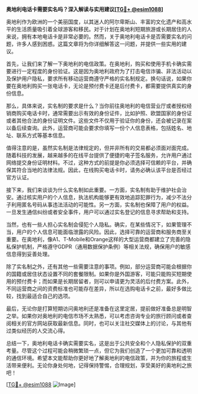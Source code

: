 **奥地利电话卡需要实名吗？深入解读与实用建议[[TG💪+ @esim1088](https://t.me/s/esim1088)]**

奥地利作为欧洲的一个美丽国度，以其迷人的阿尔卑斯山、丰富的文化遗产和高水平的生活质量吸引着全球游客和移民。对于计划在奥地利短期旅游或长期居住的人来说，拥有本地电话卡是非常必要的。然而，关于奥地利电话卡是否需要实名的问题，许多人感到困惑。这篇文章将为你详细解答这一问题，并提供一些实用的建议。

首先，让我们来了解一下奥地利的电信政策。在奥地利，购买和使用手机卡确实需要进行一定程度的身份验证。这是因为奥地利政府为了打击电信诈骗、非法活动以及保护用户隐私，要求所有移动运营商遵守严格的实名制规定。换句话说，如果你要在奥地利购买一张电话卡，无论是预付费卡还是后付费卡，都需要提供真实的身份信息。

那么，具体来说，实名制的要求是什么？当你前往奥地利的电信营业厅或者授权经销商购买电话卡时，通常需要出示有效的身份证件，比如护照、欧盟国家的身份证或者其他合法的身份证明文件。这些文件不仅用于验证你的身份，还会被记录在案以备后续查询。此外，运营商可能会要求你填写一份个人信息表格，包括姓名、地址、联系方式等基本信息。

值得注意的是，虽然实名制是法律规定的，但并非所有的交易都必须面对面完成。随着科技的发展，越来越多的在线平台提供了便捷的电子签名服务，允许用户通过网络提交身份证明材料。不过，这种方式的前提是你必须选择可信赖的平台，并确保其符合当地的法律法规。因此，在线购买电话卡时，请务必确认该平台是否经过官方认证。

接下来，我们来谈谈为什么实名制如此重要。一方面，实名制有助于维护社会治安。通过核实用户的个人信息，执法机构能够更有效地追踪犯罪行为，减少不法分子利用匿名号码从事违法活动的可能性。另一方面，实名制也保障了用户的权益。一旦发生通信纠纷或者安全事件，用户可以通过实名登记的信息寻求帮助和支持。

当然，也有一些人担心实名制会侵犯个人隐私。确实，在某些情况下，如果管理不当，用户的个人信息可能面临泄露的风险。因此，选择可靠的运营商和服务商至关重要。在奥地利，像A1、T-Mobile和Orange这样的大型运营商都建立了完善的隐私保护机制，严格遵守GDPR（通用数据保护条例）等相关法规，确保用户的敏感信息得到妥善处理。

除了实名制之外，还有其他一些需要注意的事项。例如，部分运营商可能会根据你的国籍或居住状态设置不同的套餐限制。如果你是外国游客，可能只能购买短期使用的预付费卡；而如果是长期居留者，则可以申请更为灵活的后付费方案。此外，不同运营商之间的资费标准也可能存在差异，所以在选购电话卡之前，最好多做比较，找到最适合自己的选项。

最后，无论你是打算短期访问奥地利还是准备在这里定居，提前做好准备总是明智之举。如果你对奥地利的电信市场不太熟悉，可以考虑咨询专业的旅行顾问或者查阅相关的官方网站获取最新信息。同时，也可以关注社交媒体上的讨论，与其他有过类似经历的人交流心得。

总结一下，奥地利电话卡确实需要实名，这是出于公共安全和个人隐私保护的双重考量。尽管这个过程可能会稍微繁琐一点，但它为我们创造了一个更加可靠和透明的通信环境。希望本文能帮助你更好地了解奥地利的电信政策，并为你的旅程或生活带来便利。无论你身处何地，记得保持警惕，合理规划，享受美好的奥地利之旅吧！

[[TG💪+ @esim1088](https://t.me/s/esim1088) ![Image](https://i.postimg.cc/4NQfJmqS/Snipaste-2025-05-13-00-14-12.png)]
